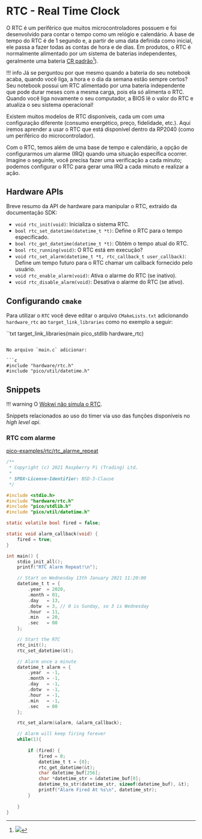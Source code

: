 # RTC - Real Time Clock

O RTC é um periférico que muitos microcontroladores possuem e foi desenvolvido para contar o tempo como um relógio e calendário. A base de tempo do RTC é de 1 segundo e, a partir de uma data definida como inicial, ele passa a fazer todas as contas de hora e de dias. Em produtos, o RTC é normalmente alimentado por um sistema de baterias independentes, geralmente uma bateria [CR padrão]()[^1]).

[^1]: ![](https://encrypted-tbn0.gstatic.com/images?q=tbn:ANd9GcQFSarKUSO8fk3HzK7CMIDW8KkChF-hckjqTA&usqp=CAU)

!!! info
    Já se perguntou por que mesmo quando a bateria do seu notebook acaba, quando você liga, a hora e o dia da semana estão sempre certos? Seu notebook possui um RTC alimentado por uma bateria independente que pode durar meses com a mesma carga, pois ela só alimenta o RTC. Quando você liga novamente o seu computador, a BIOS lê o valor do RTC e atualiza o seu sistema operacional!
    
Existem muitos modelos de RTC disponíveis, cada um com uma configuração diferente (consumo energético, preço, fidelidade, etc.). Aqui iremos aprender a usar o RTC que está disponível dentro da RP2040 (como um periférico do microcontrolador).

Com o RTC, temos além de uma base de tempo e calendário, a opção de configurarmos um alarme (IRQ) quando uma situação específica ocorrer. Imagine o seguinte, você precisa fazer uma verificação a cada minuto; podemos configurar o RTC para gerar uma IRQ a cada minuto e realizar a ação.

## Hardware APIs

Breve resumo da API de hardware para manipular o RTC, extraído da documentação SDK:

- `void rtc_init(void)`: Inicializa o sistema RTC.
- `bool rtc_set_datetime(datetime_t *t)`: Define o RTC para o tempo especificado.
- `bool rtc_get_datetime(datetime_t *t)`: Obtém o tempo atual do RTC.
- `bool rtc_running(void)`: O RTC está em execução?
- `void rtc_set_alarm(datetime_t *t, rtc_callback_t user_callback)`: Define um tempo futuro para o RTC chamar um callback fornecido pelo usuário.
- `void rtc_enable_alarm(void)`: Ativa o alarme do RTC (se inativo).
- `void rtc_disable_alarm(void)`: Desativa o alarme do RTC (se ativo).

## Configurando `cmake`

Para utilizar o `RTC` você deve editar o arquivo `CMakeLists.txt` adicionando `hardware_rtc` ao `target_link_libraries` como no exemplo a seguir:

``txt
target_link_libraries(main pico_stdlib hardware_rtc)
```

No arquivo `main.c` adicionar:

```c
#include "hardware/rtc.h"
#include "pico/util/datetime.h"
```

## Snippets

!!! warning
    O [Wokwi não simula o RTC](https://docs.wokwi.com/pt-BR/parts/wokwi-pi-pico).

Snippets relacionados ao uso do timer via uso das funções disponíveis no *high level api*.

### RTC com alarme

[pico-examples/rtc/rtc_alarme_repeat](https://github.com/raspberrypi/pico-examples/blob/master/rtc/rtc_alarm_repeat/rtc_alarm_repeat.c)

```c
/**
 * Copyright (c) 2021 Raspberry Pi (Trading) Ltd.
 *
 * SPDX-License-Identifier: BSD-3-Clause
 */

#include <stdio.h>
#include "hardware/rtc.h"
#include "pico/stdlib.h"
#include "pico/util/datetime.h"

static volatile bool fired = false;

static void alarm_callback(void) {
    fired = true;
}

int main() {
    stdio_init_all();
    printf("RTC Alarm Repeat!\n");

    // Start on Wednesday 13th January 2021 11:20:00
    datetime_t t = {
        .year  = 2020,
        .month = 01,
        .day   = 13,
        .dotw  = 3, // 0 is Sunday, so 3 is Wednesday
        .hour  = 11,
        .min   = 20,
        .sec   = 00
    };

    // Start the RTC
    rtc_init();
    rtc_set_datetime(&t);

    // Alarm once a minute
    datetime_t alarm = {
        .year  = -1,
        .month = -1,
        .day   = -1,
        .dotw  = -1,
        .hour  = -1,
        .min   = -1,
        .sec   = 00
    };

    rtc_set_alarm(&alarm, &alarm_callback);

    // Alarm will keep firing forever
    while(1){
    
        if (fired) {
            fired = 0;
            datetime_t t = {0};
            rtc_get_datetime(&t);
            char datetime_buf[256];
            char *datetime_str = &datetime_buf[0];
            datetime_to_str(datetime_str, sizeof(datetime_buf), &t);
            printf("Alarm Fired At %s\n", datetime_str);
        }
    
    }
}

```

